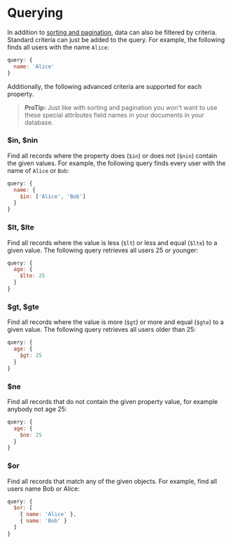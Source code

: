 # Querying

In addition to [sorting and pagination](pagination.md), data can also be filtered by criteria. Standard criteria can just be added to the query. For example, the following finds all users with the name `Alice`:

```js
query: {
  name: 'Alice'
}
```

Additionally, the following advanced criteria are supported for each property.

> **ProTip:** Just like with sorting and pagination you won't want to use these special attributes field names in your documents in your database.

### $in, $nin

Find all records where the property does (`$in`) or does not (`$nin`) contain the given values. For example, the following query finds every user with the name of `Alice` or `Bob`:

```js
query: {
  name: {
    $in: ['Alice', 'Bob']
  }
}
```

### $lt, $lte

Find all records where the value is less (`$lt`) or less and equal (`$lte`) to a given value. The following query retrieves all users 25 or younger:

```js
query: {
  age: {
    $lte: 25
  }
}
```

### $gt, $gte

Find all records where the value is more (`$gt`) or more and equal (`$gte`) to a given value. The following query retrieves all users older than 25:

```js
query: {
  age: {
    $gt: 25
  }
}
```

### $ne

Find all records that do not contain the given property value, for example anybody not age 25:

```js
query: {
  age: {
    $ne: 25
  }
}
```

### $or

Find all records that match any of the given objects. For example, find all users name Bob or Alice:

```js
query: {
  $or: [
    { name: 'Alice' },
    { name: 'Bob' }
  ]
}
```
